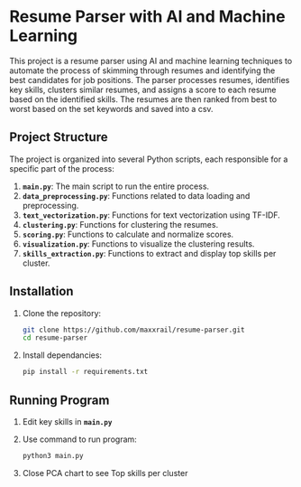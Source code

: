 # Resume Parser with AI and Machine Learning

This project is a resume parser using AI and machine learning techniques to automate the process of skimming through resumes and identifying the best candidates for job positions. The parser processes resumes, identifies key skills, clusters similar resumes, and assigns a score to each resume based on the identified skills. The resumes are then ranked from best to worst based on the set keywords and saved into a csv.

## Project Structure

The project is organized into several Python scripts, each responsible for a specific part of the process:

1. **`main.py`**: The main script to run the entire process.
2. **`data_preprocessing.py`**: Functions related to data loading and preprocessing.
3. **`text_vectorization.py`**: Functions for text vectorization using TF-IDF.
4. **`clustering.py`**: Functions for clustering the resumes.
5. **`scoring.py`**: Functions to calculate and normalize scores.
6. **`visualization.py`**: Functions to visualize the clustering results.
7. **`skills_extraction.py`**: Functions to extract and display top skills per cluster.

## Installation

1. Clone the repository:
   ```sh
   git clone https://github.com/maxxrail/resume-parser.git
   cd resume-parser

2. Install dependancies:
   ```sh
   pip install -r requirements.txt

## Running Program
1. Edit key skills in **`main.py`**

2. Use command to run program:
    ```sh
   python3 main.py
   
4.  Close PCA chart to see Top skills per cluster
